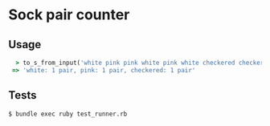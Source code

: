# Sock pair counter


## Usage

```ruby
  > to_s_from_input('white pink pink white pink white checkered checkered')
 => 'white: 1 pair, pink: 1 pair, checkered: 1 pair'
```

## Tests

```plaintext
$ bundle exec ruby test_runner.rb
```
